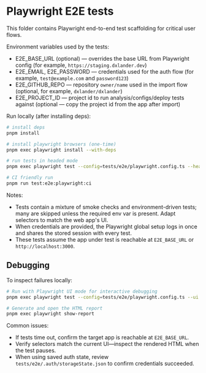 # Playwright E2E tests

This folder contains Playwright end-to-end test scaffolding for critical user flows.

Environment variables used by the tests:

- E2E_BASE_URL (optional) — overrides the base URL from Playwright config (for example, `https://staging.dxlander.dev`)
- E2E_EMAIL, E2E_PASSWORD — credentials used for the auth flow (for example, `test@example.com` and `password123`)
- E2E_GITHUB_REPO — repository `owner/name` used in the import flow (optional, for example, `dxlander/dxlander`)
- E2E_PROJECT_ID — project id to run analysis/configs/deploy tests against (optional — copy the project id from the app after import)

Run locally (after installing deps):

```bash
# install deps
pnpm install

# install playwright browsers (one-time)
pnpm exec playwright install --with-deps

# run tests in headed mode
pnpm exec playwright test --config=tests/e2e/playwright.config.ts --headed

# CI friendly run
pnpm run test:e2e:playwright:ci
```

Notes:

- Tests contain a mixture of smoke checks and environment-driven tests; many are skipped unless the required env var is present. Adapt selectors to match the web app's UI.
- When credentials are provided, the Playwright global setup logs in once and shares the stored session with every test.
- These tests assume the app under test is reachable at `E2E_BASE_URL` or `http://localhost:3000`.

## Debugging

To inspect failures locally:

```bash
# Run with Playwright UI mode for interactive debugging
pnpm exec playwright test --config=tests/e2e/playwright.config.ts --ui

# Generate and open the HTML report
pnpm exec playwright show-report
```

Common issues:

- If tests time out, confirm the target app is reachable at `E2E_BASE_URL`.
- Verify selectors match the current UI—inspect the rendered HTML when the test pauses.
- When using saved auth state, review `tests/e2e/.auth/storageState.json` to confirm credentials succeeded.
